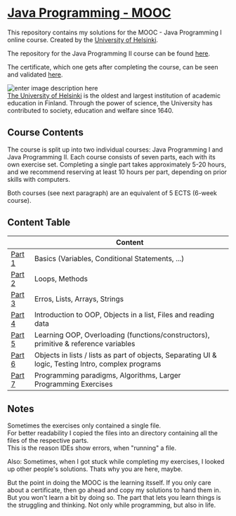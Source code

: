 # [Java Programming - MOOC](https://java-programming.mooc.fi/)

This repository contains my solutions for the MOOC - Java Programming I online course.
Created by the [University of Helsinki](https://java-programming.mooc.fi).  

The repository for the Java Programming II course can be found [here](https://github.com/faaabi93/mooc-java-programming-ii).

The certificate, which one gets after completing the course, can be seen and validated [here](https://certificates.mooc.fi/validate/07vootsiqj0d).

   ![enter image description here](https://buildingai.elementsofai.com/illustrations/logos/university-logo.svg)  
[The University of Helsinki](https://www.helsinki.fi/) is the oldest and largest institution of academic education in Finland. Through the power of science, the University has contributed to society, education and welfare since 1640.

  

## Course Contents

The course is split up into two individual courses: Java Programming I and Java Programming II. Each course consists of seven parts, each with its own exercise set. Completing a single part takes approximately 5-20 hours, and we recommend reserving at least 10 hours per part, depending on prior skills with computers.

Both courses (see next paragraph) are an equivalent of 5 ECTS (6-week course).

  

## Content Table

|                                                   | Content                                                      |
| ------------------------------------------------- | ------------------------------------------------------------ |
| [Part 1](https://java-programming.mooc.fi/part-1) | Basics (Variables, Conditional Statements, ...)              |
| [Part 2](https://java-programming.mooc.fi/part-2) | Loops, Methods                                               |
| [Part 3](https://java-programming.mooc.fi/part-3) | Erros, Lists, Arrays, Strings                                |
| [Part 4](https://java-programming.mooc.fi/part-4) | Introduction to OOP, Objects in a list, Files and reading data |
| [Part 5](https://java-programming.mooc.fi/part-5) | Learning OOP, Overloading (functions/constructors), primitive & reference variables |
| [Part 6](https://java-programming.mooc.fi/part-6) | Objects in lists / lists as part of objects, Separating UI & logic, Testing Intro, complex programs |
| [Part 7](https://java-programming.mooc.fi/part-7) | Programming paradigms, Algorithms, Larger Programming Exercises |


## Notes  
Sometimes the exercises only contained a single file.  
For better readability I copied the files into an directory containing all the files of the respective parts.  
This is the reason IDEs show errors, when "running" a file.   

  

Also: Sometimes, when I got stuck while completing my exercises, I looked up other people's solutions. 
Thats why you are here, maybe.  

But the point in doing the MOOC is the learning itsself. If you only care about a certificate, then go ahead and copy my solutions to hand them in. But you won't learn a bit by doing so. The part that lets you learn things is the struggling and thinking. Not only while programming, but also in life.

